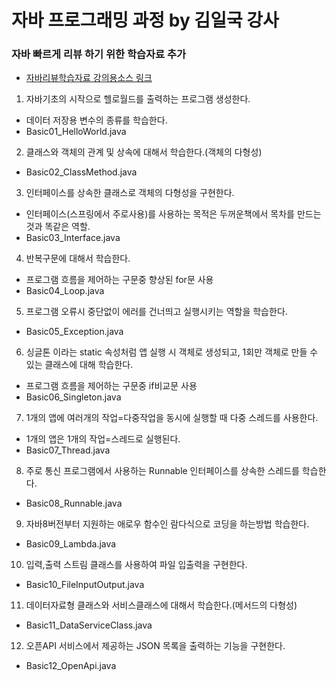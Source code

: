 # 자바 프로그래밍 과정 by 김일국 강사

### 자바 빠르게 리뷰 하기 위한 학습자료 추가

- [자바리뷰학습자료 강의용소스 링크](https://github.com/miniplugin/ezen/tree/main/src/basic)

01) 자바기초의 시작으로 헬로월드를 출력하는 프로그램 생성한다.
 * 데이터 저장용 변수의 종류를 학습한다. 
 * Basic01_HelloWorld.java

02) 클래스와 객체의 관계 및 상속에 대해서 학습한다.(객체의 다형성)
 * Basic02_ClassMethod.java

03) 인터페이스를 상속한 클래스로 객체의 다형성을 구현한다.
 * 인터페이스(스프링에서 주로사용)를 사용하는 목적은 두꺼운책에서 목차를 만드는 것과 똑같은 역할.
 * Basic03_Interface.java

04) 반복구문에 대해서 학습한다.
 * 프로그램 흐름을 제어하는 구문중 향상된 for문 사용
 * Basic04_Loop.java

05) 프로그램 오류시 중단없이 에러를 건너띄고 실행시키는 역할을 학습한다.
 * Basic05_Exception.java

06) 싱글톤 이라는 static 속성처럼 앱 실행 시 객체로 생성되고, 1회만  객체로 만들 수 있는 클래스에 대해 학습한다.
 * 프로그램 흐름을 제어하는 구문중 if비교문 사용
 * Basic06_Singleton.java

07) 1개의 앱에 여러개의 작업=다중작업을 동시에 실행할 때 다중 스레드를 사용한다.
 * 1개의 앱은 1개의 작업=스레드로 실행된다.
 * Basic07_Thread.java

08) 주로 통신 프로그램에서 사용하는 Runnable 인터페이스를 상속한 스레드를 학습한다.
 * Basic08_Runnable.java

09) 자바8버전부터 지원하는 애로우 함수인 람다식으로 코딩을 하는방법 학습한다.
 * Basic09_Lambda.java

10) 입력,출력 스트림 클래스를 사용하여 파일 입출력을 구현한다.
 * Basic10_FileInputOutput.java

11) 데이터자료형 클래스와 서비스클래스에 대해서 학습한다.(메서드의 다형성)
 * Basic11_DataServiceClass.java

12) 오픈API 서비스에서 제공하는 JSON 목록을 출력하는 기능을 구현한다.
 * Basic12_OpenApi.java